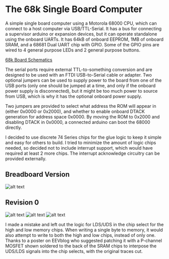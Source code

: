 
The 68k Single Board Computer
=============================

A simple single board computer using a Motorola 68000 CPU, which can connect to a host computer via USB/TTL-Serial.
It has a bus for connecting a supervisor arduino or expansion devices, but it can operate standalone using the onboard
UARTs.  It has 64kB of onboard EEPROM, 1MB of onboard SRAM, and a 68681 Dual UART chip with GPIO.  Some of the GPIO
pins are wired to 4 general purpose LEDs and 2 general purpose buttons.

[68k Board Schematics](https://github.com/transistorfet/computie/raw/master/68k-SBC/68kBoard/68kBoard.pdf)


The serial ports require external TTL-to-something conversion and are designed to be used with an FTDI USB-to-Serial
cable or adapter.  Two optional jumpers can be used to supply power to the board from one of the USB ports (only one
should be jumped at a time, and only if the onboard power supply is disconnected), but it might be too much power to
source from USB, which is why it has the optional onboard power supply.

Two jumpers are provided to select what address the ROM will appear in (either 0x0000 or 0x2000), and whether to enable
onboard DTACK generation for address space 0x0000.  By moving the ROM to 0x2000 and disabling DTACK in 0x0000, a
connected arduino can boot the 68000 directly.

I decided to use discrete 74 Series chips for the glue logic to keep it simple and easy for others to build.  I tried
to minimize the amount of logic chips needed, so decided not to include interrupt support, which would have required at
least 2 more chips.  The interrupt acknowledge circuitry can be provided externally.

Breadboard Version
------------------

![alt text](https://github.com/transistorfet/computie/raw/master/68k-SBC/images/Breadboard-serial.jpg "68k-SBC Breadboard")

Revision 0
----------

![alt text](https://github.com/transistorfet/computie/raw/master/68k-SBC/images/PBC-rev0-front.jpg "68k-SBC PCB Front")
![alt text](https://github.com/transistorfet/computie/raw/master/68k-SBC/images/SBC-rev0.jpg "68k-SBC")
![alt text](https://github.com/transistorfet/computie/raw/master/68k-SBC/images/PCB-rev0-patch.jpg "68k-SBC patch for design mistake")

I made a mistake and left out the logic for LDS/UDS in the chip select for the high and low memory chips.  When writing a
single byte to memory, it would also attempt to write to both the high and low chips, instead of only one.  Thanks to a poster
on EEVblog who suggested patching it with a P-channel MOSFET shown soldered to the back of the SRAM chips to interpose the UDS/LDS
signals into the chip selects, with the original traces cut.

